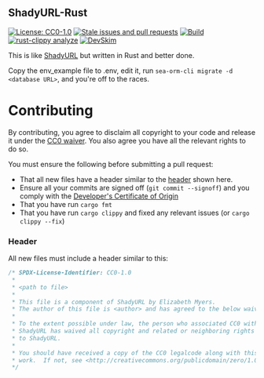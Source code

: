 ShadyURL-Rust
-------------
[![License: CC0-1.0](https://licensebuttons.net/l/zero/1.0/80x15.png)](http://creativecommons.org/publicdomain/zero/1.0/)
[![Stale issues and pull requests](https://github.com/Elizafox/shadyurl-rust/actions/workflows/stale.yml/badge.svg)](https://github.com/Elizafox/shadyurl-rust/actions/workflows/stale.yml)
[![Build](https://github.com/Elizafox/shadyurl-rust/actions/workflows/rust.yml/badge.svg)](https://github.com/Elizafox/shadyurl-rust/actions/workflows/rust.yml)
[![rust-clippy analyze](https://github.com/Elizafox/shadyurl-rust/actions/workflows/rust-clippy.yml/badge.svg)](https://github.com/Elizafox/shadyurl-rust/actions/workflows/rust-clippy.yml)
[![DevSkim](https://github.com/Elizafox/shadyurl-rust/actions/workflows/devskim.yml/badge.svg)](https://github.com/Elizafox/shadyurl-rust/actions/workflows/devskim.yml)

This is like [ShadyURL](https://github.com/Elizafox/ShadyURL) but written in Rust and better done.

Copy the env_example file to .env, edit it, run `sea-orm-cli migrate -d <database URL>`, and you're off to the races.

Contributing
============
By contributing, you agree to disclaim all copyright to your code and release it under the [CC0 waiver](https://creativecommons.org/share-your-work/public-domain/cc0/). You also agree you have all the relevant rights to do so.

You must ensure the following before submitting a pull request:
* That all new files have a header similar to the [header](#header) shown here.
* Ensure all your commits are signed off (`git commit --signoff`) and you comply with the [Developer's Certificate of Origin](/DCO.txt)
* That you have run `cargo fmt`
* That you have run `cargo clippy` and fixed any relevant issues (or `cargo clippy --fix`)

### Header
All new files must include a header similar to this:

```rust
/* SPDX-License-Identifier: CC0-1.0
 *
 * <path to file>
 *
 * This file is a component of ShadyURL by Elizabeth Myers.
 * The author of this file is <author> and has agreed to the below waiver.
 *
 * To the extent possible under law, the person who associated CC0 with
 * ShadyURL has waived all copyright and related or neighboring rights
 * to ShadyURL.
 *
 * You should have received a copy of the CC0 legalcode along with this
 * work.  If not, see <http://creativecommons.org/publicdomain/zero/1.0/>.
 */

```
